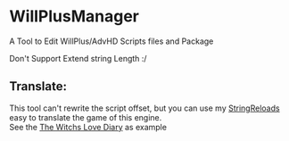 # WillPlusManager
A Tool to Edit WillPlus/AdvHD Scripts files and Package

Don't Support Extend string Length :/

## Translate:
This tool can't rewrite the script offset, but you can use my [StringReloads](https://github.com/marcussacana/StringReloads) easy to translate the game of this engine.  
See the [The Witchs Love Diary](https://github.com/marcussacana/Specific-Games/blob/master/The%20Witchs%20Love%20Diary.7z) as example
